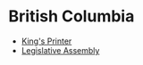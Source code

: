 # British Columbia

- [King's Printer](https://github.com/British-Columbia/Kings-Printer)
- [Legislative Assembly](https://github.com/British-Columbia/Legislative-Assembly)

